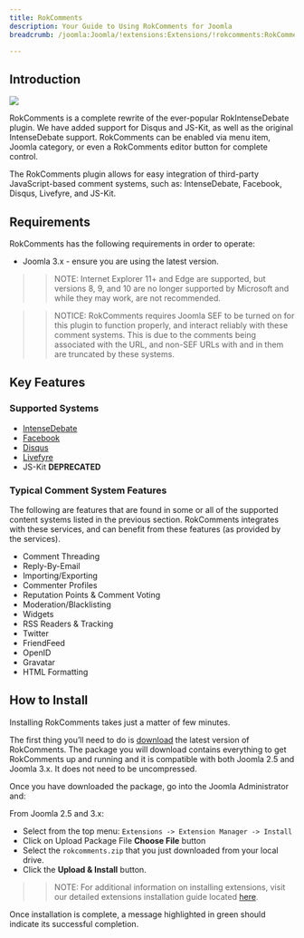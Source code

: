 ```yaml
---
title: RokComments
description: Your Guide to Using RokComments for Joomla
breadcrumb: /joomla:Joomla/!extensions:Extensions/!rokcomments:RokComments

---
```


Introduction
-----

![][featured]

RokComments is a complete rewrite of the ever-popular RokIntenseDebate plugin. We have added support for Disqus and JS-Kit, as well as the original IntenseDebate support. RokComments can be enabled via menu item, Joomla category, or even a RokComments editor button for complete control.

The RokComments plugin allows for easy integration of third-party JavaScript-based comment systems, such as: IntenseDebate, Facebook, Disqus, Livefyre, and JS-Kit.

Requirements
-----

RokComments has the following requirements in order to operate:

* Joomla 3.x - ensure you are using the latest version.

>> NOTE: Internet Explorer 11+ and Edge are supported, but versions 8, 9, and 10 are no longer supported by Microsoft and while they may work, are not recommended.

>> NOTICE: RokComments requires Joomla SEF to be turned on for this plugin to function properly, and interact reliably with these comment systems. This is due to the comments being associated with the URL, and non-SEF URLs with and in them are truncated by these systems.

Key Features
-----

### Supported Systems

* [IntenseDebate][id]
* [Facebook][fb]
* [Disqus][dq]
* [Livefyre][lf]
* JS-Kit **DEPRECATED**

### Typical Comment System Features

The following are features that are found in some or all of the supported content systems listed in the previous section. RokComments integrates with these services, and can benefit from these features (as provided by the services).

* Comment Threading
* Reply-By-Email
* Importing/Exporting
* Commenter Profiles
* Reputation Points & Comment Voting
* Moderation/Blacklisting
* Widgets
* RSS Readers & Tracking
* Twitter
* FriendFeed
* OpenID
* Gravatar
* HTML Formatting

How to Install
--------------

Installing RokComments takes just a matter of few minutes.

The first thing you’ll need to do is [download][download] the latest version of RokComments. The package you will download contains everything to get RokComments up and running and it is compatible with both Joomla 2.5 and Joomla 3.x. It does not need to be uncompressed. 

Once you have downloaded the package, go into the Joomla Administrator and:

From Joomla 2.5 and 3.x:

* Select from the top menu: `Extensions -> Extension Manager -> Install`
* Click on Upload Package File **Choose File** button
* Select the `rokcomments.zip` that you just downloaded from your local drive.
* Click the **Upload & Install** button.

>> NOTE: For additional information on installing extensions, visit our detailed extensions installation guide located [here][install].

Once installation is complete, a message highlighted in green should indicate its successful completion.

[featured]: assets/rokcomments.jpg
[download]: http://www.rockettheme.com/extensions-downloads/free/1061-rokcomments
[id]: http://www.intensedebate.com
[fb]: http://developers.facebook.com
[dq]: http://www.disqus.com
[lf]: http://www.livefyre.com
[jk]: http://js-kit.com/comments/
[install]: ../../platform/extensions.md
